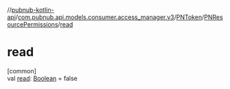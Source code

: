 //[pubnub-kotlin-api](../../../../index.md)/[com.pubnub.api.models.consumer.access_manager.v3](../../index.md)/[PNToken](../index.md)/[PNResourcePermissions](index.md)/[read](read.md)

# read

[common]\
val [read](read.md): [Boolean](https://kotlinlang.org/api/latest/jvm/stdlib/kotlin/-boolean/index.html) = false
